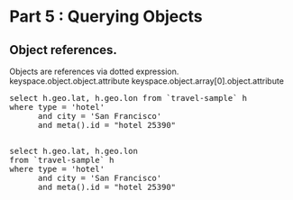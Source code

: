 # Part 5 : Querying Objects

## Object references. 

Objects are references via dotted expression.
keyspace.object.object.attribute
keyspace.object.array[0].object.attribute

<pre>
select h.geo.lat, h.geo.lon from `travel-sample` h 
where type = 'hotel' 
      and city = 'San Francisco' 
      and meta().id = "hotel_25390" 
</pre>

<pre id="example"> 
select h.geo.lat, h.geo.lon 
from `travel-sample` h 
where type = 'hotel' 
      and city = 'San Francisco' 
      and meta().id = "hotel_25390" 
</pre>

